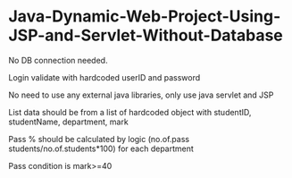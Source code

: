 # Java-Dynamic-Web-Project-Using-JSP-and-Servlet-Without-Database

No DB connection needed.

Login validate with hardcoded userID and password

No need to use any external java libraries, only use java servlet and JSP

List data should be from a list of hardcoded object with studentID, studentName, department, mark

Pass % should be calculated by logic (no.of.pass students/no.of.students*100) for each department

Pass condition is mark>=40
